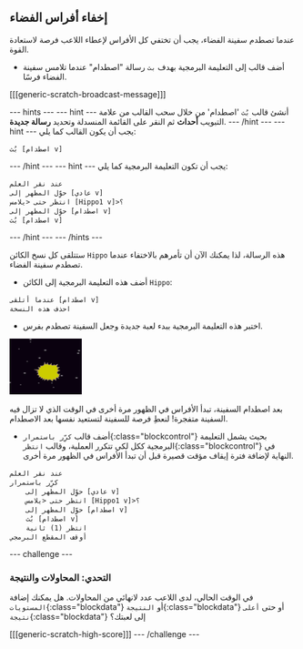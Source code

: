 ## إخفاء أفراس الفضاء

عندما تصطدم سفينة الفضاء، يجب أن تختفي كل الأفراس لإعطاء اللاعب فرصة لاستعادة القوة.

+ أضف قالب إلى التعليمة البرمجية بهدف `بث` رسالة "اصطدام" عندما تلامس سفينة الفضاء فرسًا.

[[[generic-scratch-broadcast-message]]]

--- hints ---
--- hint ---
أنشئ قالب `بُث` 'اصطدام' من خلال سحب القالب من علامة التبويب **أحداث** ثم النقر على القائمة المنسدلة وتحديد **رسالة جديدة**.
--- /hint ---
--- hint ---
يجب أن يكون القالب كما يلي:
```blocks
بُث [اصطدام v]
```
--- /hint ---
--- hint ---
يجب أن تكون التعليمة البرمجية كما يلي:

```blocks
عند نقر العلم
حوِّل المظهر إلى [عادي v]
انتظر حتى <يلامس [Hippo1 v]>؟
حوِّل المظهر إلى [اصطدام v]
بُث [اصطدام v]
```
--- /hint ---
--- /hints ---

ستتلقى كل نسخ الكائن `Hippo` هذه الرسالة، لذا يمكنك الآن أن تأمرهم بالاختفاء عندما تصطدم سفينة الفضاء.

+ أضف هذه التعليمة البرمجية إلى الكائن `Hippo`:

```blocks
عندما أتلقى [اصطدام v]
احذف هذه النسخة
```

+ اختبر هذه التعليمة البرمجية ببدء لعبة جديدة وجعل السفينة تصطدم بفرس.

![screenshot](images/invaders-hippo-collide.png)

بعد اصطدام السفينة، تبدأ الأفراس في الظهور مرة أخرى في الوقت الذي لا تزال فيه السفينة متفجرة! لنعطِ فرصة للسفينة لتستعيد نفسها بعد الاصطدام.

+ أضف قالب `كرِّر باستمرار`{:class="blockcontrol"} بحيث يشمل التعليمة البرمجية ككل لكي تتكرر العملية، وقالب `انتظر`{:class="blockcontrol"} في النهاية لإضافة فترة إيقاف مؤقت قصيرة قبل أن تبدأ الأفراس في الظهور مرة أخرى.

```blocks
عند نقر العلم
كرِّر باستمرار
    حوِّل المظهر إلى [عادي v]
    انتظر حتى <يلامس [Hippo1 v]>؟
    حوِّل المظهر إلى [اصطدام v]
    بُث [اصطدام v]
    انتظر (1) ثانية
أوقف المقطع البرمجي
```

--- challenge ---
### التحدي: المحاولات والنتيجة

في الوقت الحالي، لدى اللاعب عدد لانهائي من المحاولات. هل يمكنك إضافة `المستويات`{:class="blockdata"} أو `النتيجة`{:class="blockdata"} أو حتى `أعلى نتيجة`{:class="blockdata"} إلى لعبتك؟

[[[generic-scratch-high-score]]]
--- /challenge ---
